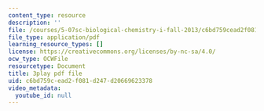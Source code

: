 ```yaml
---
content_type: resource
description: ''
file: /courses/5-07sc-biological-chemistry-i-fall-2013/c6bd759cead2f081d247d20669623378_bzwf2tgC23E.pdf
file_type: application/pdf
learning_resource_types: []
license: https://creativecommons.org/licenses/by-nc-sa/4.0/
ocw_type: OCWFile
resourcetype: Document
title: 3play pdf file
uid: c6bd759c-ead2-f081-d247-d20669623378
video_metadata:
  youtube_id: null
---
```

